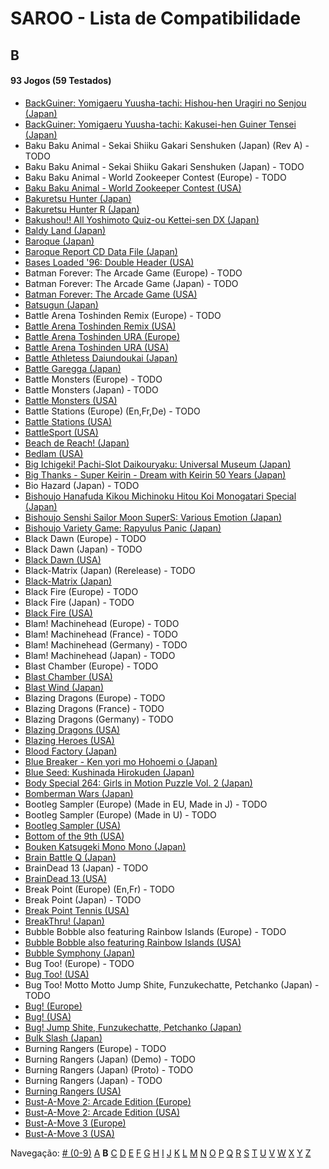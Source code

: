 # SAROO - Lista de Compatibilidade

## B

#### 93 Jogos (59 Testados)

- [BackGuiner: Yomigaeru Yuusha-tachi: Hishou-hen Uragiri no Senjou (Japan)](../../Regions/Japan/T-19907G/01/README.md)
- [BackGuiner: Yomigaeru Yuusha-tachi: Kakusei-hen Guiner Tensei (Japan)](../../Regions/Japan/T-19906G/01/README.md)
- Baku Baku Animal - Sekai Shiiku Gakari Senshuken (Japan) (Rev A) - TODO
- Baku Baku Animal - Sekai Shiiku Gakari Senshuken (Japan) - TODO
- Baku Baku Animal - World Zookeeper Contest (Europe) - TODO
- [Baku Baku Animal - World Zookeeper Contest (USA)](../../Regions/USA/MK-81501/01/README.md)
- [Bakuretsu Hunter (Japan)](../../Regions/Japan/T-22402G/01/README.md)
- [Bakuretsu Hunter R (Japan)](../../Regions/Japan/T-24903G/01/README.md)
- [Bakushou!! All Yoshimoto Quiz-ou Kettei-sen DX (Japan)](../../Regions/Japan/T-20001G/01/README.md)
- [Baldy Land (Japan)](../../Regions/Japan/T-20608G/01/README.md)
- [Baroque (Japan)](../../Regions/Japan/T-33901G/01/README.md)
- [Baroque Report CD Data File (Japan)](../../Regions/Japan/6106848/01/README.md)
- [Bases Loaded '96: Double Header (USA)](../../Regions/USA/T-5703H/01/README.md)
- Batman Forever: The Arcade Game (Europe) - TODO
- Batman Forever: The Arcade Game (Japan) - TODO
- [Batman Forever: The Arcade Game (USA)](../../Regions/USA/T-8140H/01/README.md)
- [Batsugun (Japan)](../../Regions/Japan/T-1248G/01/README.md)
- Battle Arena Toshinden Remix (Europe) - TODO
- [Battle Arena Toshinden Remix (USA)](../../Regions/USA/MK-81029/01/README.md)
- [Battle Arena Toshinden URA (Europe)](../../Regions/Europe/MK-81054/01/README.md)
- [Battle Arena Toshinden URA (USA)](../../Regions/USA/MK-81054/01/README.md)
- [Battle Athletess Daiundoukai (Japan)](../../Regions/Japan/T-24601G/01/README.md)
- [Battle Garegga (Japan)](../../Regions/Japan/T-10627G/01/README.md)
- Battle Monsters (Europe) - TODO
- Battle Monsters (Japan) - TODO
- [Battle Monsters (USA)](../../Regions/USA/T-8137H/01/README.md)
- Battle Stations (Europe) (En,Fr,De) - TODO
- [Battle Stations (USA)](../../Regions/USA/T-5021H/01/README.md)
- [BattleSport (USA)](../../Regions/USA/T-8149H/01/README.md)
- [Beach de Reach! (Japan)](../../Regions/Japan/T-29004G/01/README.md)
- [Bedlam (USA)](../../Regions/USA/T-25407H45/01/README.md)
- [Big Ichigeki! Pachi-Slot Daikouryaku: Universal Museum (Japan)](../../Regions/Japan/T-16704G/01/README.md)
- [Big Thanks - Super Keirin - Dream with Keirin 50 Years (Japan)](../../Regions/Japan/6106987/01/README.md)
- Bio Hazard (Japan) - TODO
- [Bishoujo Hanafuda Kikou Michinoku Hitou Koi Monogatari Special (Japan)](../../Regions/Japan/T-36701G/01/README.md)
- [Bishoujo Senshi Sailor Moon SuperS: Various Emotion (Japan)](../../Regions/Japan/T-15701G/01/README.md)
- [Bishoujo Variety Game: Rapyulus Panic (Japan)](../../Regions/Japan/T-21503G/01/README.md)
- Black Dawn (Europe) - TODO
- Black Dawn (Japan) - TODO
- [Black Dawn (USA)](../../Regions/USA/T-7027H/01/README.md)
- Black-Matrix (Japan) (Rerelease) - TODO
- [Black-Matrix (Japan)](../../Regions/Japan/T-20113G/01/README.md)
- Black Fire (Europe) - TODO
- Black Fire (Japan) - TODO
- [Black Fire (USA)](../../Regions/USA/MK-81003/01/README.md)
- Blam! Machinehead (Europe) - TODO
- Blam! Machinehead (France) - TODO
- Blam! Machinehead (Germany) - TODO
- Blam! Machinehead (Japan) - TODO
- Blast Chamber (Europe) - TODO
- [Blast Chamber (USA)](../../Regions/USA/T-13003H/01/README.md)
- [Blast Wind (Japan)](../../Regions/Japan/T-1810G/01/README.md)
- Blazing Dragons (Europe) - TODO
- Blazing Dragons (France) - TODO
- Blazing Dragons (Germany) - TODO
- [Blazing Dragons (USA)](../../Regions/USA/T-15907H/01/README.md)
- [Blazing Heroes (USA)](../../Regions/USA/MK-81303/01/README.md)
- [Blood Factory (Japan)](../../Regions/Japan/T-12504G/01/README.md)
- [Blue Breaker - Ken yori mo Hohoemi o (Japan)](../../Regions/Japan/T-4315G/01/README.md)
- [Blue Seed: Kushinada Hirokuden (Japan)](../../Regions/Japan/GS-9014/01/README.md)
- [Body Special 264: Girls in Motion Puzzle Vol. 2 (Japan)](../../Regions/Japan/T-21003G/01/README.md)
- [Bomberman Wars (Japan)](../../Regions/Japan/T-14320G/01/README.md)
- Bootleg Sampler (Europe) (Made in EU, Made in J) - TODO
- Bootleg Sampler (Europe) (Made in U) - TODO
- [Bootleg Sampler (USA)](../../Regions/USA/MK-81031/01/README.md)
- [Bottom of the 9th (USA)](../../Regions/USA/T-9505H/01/README.md)
- [Bouken Katsugeki Mono Mono (Japan)](../../Regions/Japan/T-21508G/01/README.md)
- [Brain Battle Q (Japan)](../../Regions/Japan/T-25701G/01/README.md)
- BrainDead 13 (Japan) - TODO
- [BrainDead 13 (USA)](../../Regions/USA/T-12103H/01/README.md)
- Break Point (Europe) (En,Fr) - TODO
- Break Point (Japan) - TODO
- [Break Point Tennis (USA)](../../Regions/USA/T-8145H/01/README.md)
- [BreakThru! (Japan)](../../Regions/Japan/T-21501G/01/README.md)
- Bubble Bobble also featuring Rainbow Islands (Europe) - TODO
- [Bubble Bobble also featuring Rainbow Islands (USA)](../../Regions/USA/T-8131H/01/README.md)
- [Bubble Symphony (Japan)](../../Regions/Japan/T-19905G/01/README.md)
- Bug Too! (Europe) - TODO
- [Bug Too! (USA)](../../Regions/USA/MK-81040/01/README.md)
- Bug Too! Motto Motto Jump Shite, Funzukechatte, Petchanko (Japan) - TODO
- [Bug! (Europe)](../../Regions/Europe/MK-81004/01/README.md)
- [Bug! (USA)](../../Regions/USA/GM-81004/01/README.md)
- [Bug! Jump Shite, Funzukechatte, Petchanko (Japan)](../../Regions/Japan/GS-9063/01/README.md)
- [Bulk Slash (Japan)](../../Regions/Japan/T-14310G/01/README.md)
- Burning Rangers (Europe) - TODO
- Burning Rangers (Japan) (Demo) - TODO
- Burning Rangers (Japan) (Proto) - TODO
- Burning Rangers (Japan) - TODO
- [Burning Rangers (USA)](../../Regions/USA/MK-81803/01/README.md)
- [Bust-A-Move 2: Arcade Edition (Europe)](../../Regions/Europe/T-8132H-50/01/README.md)
- [Bust-A-Move 2: Arcade Edition (USA)](../../Regions/USA/T-8132H/01/README.md)
- [Bust-A-Move 3 (Europe)](../../Regions/Europe/T-8155H-50/01/README.md)
- [Bust-A-Move 3 (USA)](../../Regions/USA/T-31103H/01/README.md)

Navegação:
[# (0-9)](./09.md) [A](./A.md) **B** [C](./C.md) [D](./D.md) [E](./E.md) [F](./F.md) [G](./G.md) [H](./H.md) [I](./I.md) [J](./J.md) [K](./K.md) [L](./L.md) [M](./M.md) [N](./N.md) [O](./O.md) [P](./P.md) [Q](./Q.md) [R](./R.md) [S](./S.md) [T](./T.md) [U](./U.md) [V](./V.md) [W](./W.md) [X](./X.md) [Y](./Y.md) [Z](./Z.md)
